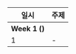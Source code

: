 <table>
    <thead>
        <tr>
            <th> 일시 </th>
            <th> 주제 </th>
        </tr>
    </thead>
    <tbody>        
        <tr>
            <th> Week 1 () </th>
        </tr>
        <tr>
            <td> 1 </td>
            <td> - </td>
        </tr>
    </tbody>
</table>
